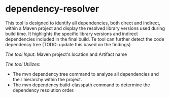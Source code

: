 # dependency-resolver


This tool is designed to identify all dependencies, both direct and indirect, within a Maven project and display the resolved library versions used during build time. It highlights the specific library versions and indirect dependencies included in the final build. Te tool can further detect the code dependency tree (TODO: update this based on the findings)

*The tool Input*: Maven project's location and Artifact name

*The tool Utilizes*:

  - The mvn dependency:tree command to analyze all dependencies and their hierarchy within the project.
  - The mvn dependency:build-classpath command to determine the dependency resolution order.
